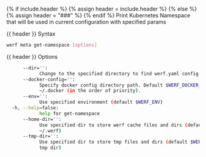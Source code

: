 {% if include.header %}
{% assign header = include.header %}
{% else %}
{% assign header = "###" %}
{% endif %}
Print Kubernetes Namespace that will be used in current configuration with specified params

{{ header }} Syntax

```bash
werf meta get-namespace [options]
```

{{ header }} Options

```bash
      --dir='':
            Change to the specified directory to find werf.yaml config
      --docker-config='':
            Specify docker config directory path. Default $WERF_DOCKER_CONFIG or $DOCKER_CONFIG or 
            ~/.docker (in the order of priority).
      --env='':
            Use specified environment (default $WERF_ENV)
  -h, --help=false:
            help for get-namespace
      --home-dir='':
            Use specified dir to store werf cache files and dirs (default $WERF_HOME environment or 
            ~/.werf)
      --tmp-dir='':
            Use specified dir to store tmp files and dirs (default $WERF_TMP environment or system 
            tmp dir)
```

